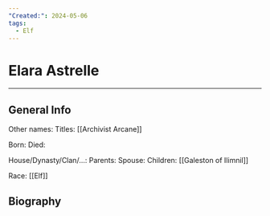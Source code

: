 ```yaml
---
"Created:": 2024-05-06
tags:
  - Elf
---
```


# Elara Astrelle
---

## General Info

Other names:
Titles: [[Archivist Arcane]] 

Born:
Died:

House/Dynasty/Clan/...:
Parents:
Spouse:
Children: [[Galeston of Ilimnil]] 

Race: [[Elf]] 



## Biography

